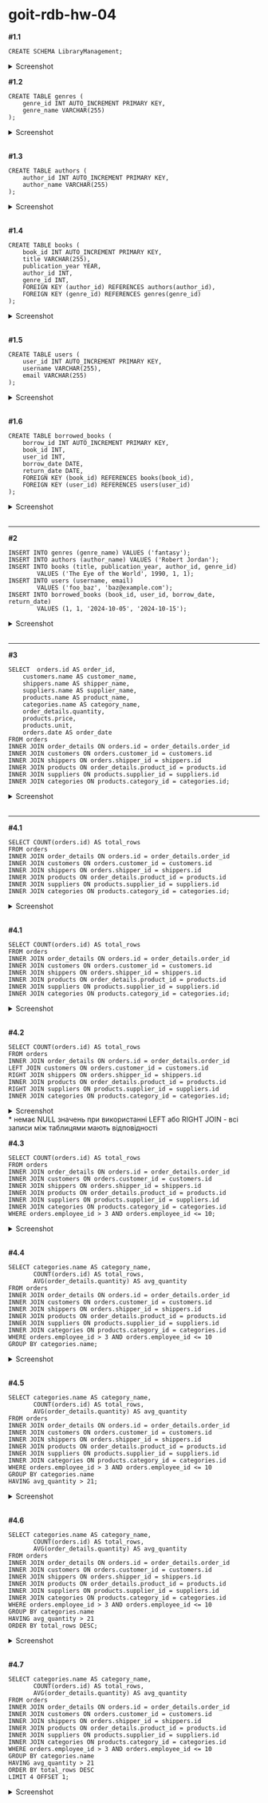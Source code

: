 # goit-rdb-hw-04

**#1.1**

```
CREATE SCHEMA LibraryManagement;
```

<details>
  <summary>Screenshot</summary>

![](./images/p1_1.jpg)

</details>

**#1.2**

```
CREATE TABLE genres (
    genre_id INT AUTO_INCREMENT PRIMARY KEY,
    genre_name VARCHAR(255)
);
```

<details>
  <summary>Screenshot</summary>

![](./images/p1_3.jpg)

</details>
<br/>

**#1.3**

```
CREATE TABLE authors (
    author_id INT AUTO_INCREMENT PRIMARY KEY,
    author_name VARCHAR(255)
);
```

<details>
  <summary>Screenshot</summary>

![](./images/p1_3.jpg)

</details>
<br/>

**#1.4**

```
CREATE TABLE books (
    book_id INT AUTO_INCREMENT PRIMARY KEY,
    title VARCHAR(255),
    publication_year YEAR,
    author_id INT,
    genre_id INT,
    FOREIGN KEY (author_id) REFERENCES authors(author_id),
    FOREIGN KEY (genre_id) REFERENCES genres(genre_id)
);
```

<details>
  <summary>Screenshot</summary>

![](./images/p1_4.jpg)

</details>
<br/>

**#1.5**

```
CREATE TABLE users (
    user_id INT AUTO_INCREMENT PRIMARY KEY,
    username VARCHAR(255),
    email VARCHAR(255)
);
```

<details>
  <summary>Screenshot</summary>

![](./images/p1_5.jpg)

</details>
<br/>

**#1.6**

```
CREATE TABLE borrowed_books (
    borrow_id INT AUTO_INCREMENT PRIMARY KEY,
    book_id INT,
    user_id INT,
    borrow_date DATE,
    return_date DATE,
    FOREIGN KEY (book_id) REFERENCES books(book_id),
    FOREIGN KEY (user_id) REFERENCES users(user_id)
);
```

<details>
  <summary>Screenshot</summary>

![](./images/p1_6.jpg)

</details>
<br/>

---

**#2**

```
INSERT INTO genres (genre_name) VALUES ('fantasy');
INSERT INTO authors (author_name) VALUES ('Robert Jordan');
INSERT INTO books (title, publication_year, author_id, genre_id)
        VALUES ('The Eye of the World', 1990, 1, 1);
INSERT INTO users (username, email)
        VALUES ('foo_baz', 'baz@example.com');
INSERT INTO borrowed_books (book_id, user_id, borrow_date, return_date)
        VALUES (1, 1, '2024-10-05', '2024-10-15');
```

<details>
  <summary>Screenshot</summary>

![](./images/p2.jpg)

</details>
<br/>

---

**#3**

```
SELECT  orders.id AS order_id,
    customers.name AS customer_name,
    shippers.name AS shipper_name,
    suppliers.name AS supplier_name,
    products.name AS product_name,
    categories.name AS category_name,
    order_details.quantity,
    products.price,
    products.unit,
    orders.date AS order_date
FROM orders
INNER JOIN order_details ON orders.id = order_details.order_id
INNER JOIN customers ON orders.customer_id = customers.id
INNER JOIN shippers ON orders.shipper_id = shippers.id
INNER JOIN products ON order_details.product_id = products.id
INNER JOIN suppliers ON products.supplier_id = suppliers.id
INNER JOIN categories ON products.category_id = categories.id;
```

<details>
  <summary>Screenshot</summary>

![](./images/p3_1.jpg)

</details>
<br/>

---

**#4.1**

```
SELECT COUNT(orders.id) AS total_rows
FROM orders
INNER JOIN order_details ON orders.id = order_details.order_id
INNER JOIN customers ON orders.customer_id = customers.id
INNER JOIN shippers ON orders.shipper_id = shippers.id
INNER JOIN products ON order_details.product_id = products.id
INNER JOIN suppliers ON products.supplier_id = suppliers.id
INNER JOIN categories ON products.category_id = categories.id;
```

<details>
  <summary>Screenshot</summary>

![](./images/p4_1.jpg)

</details>
<br/>

**#4.1**

```
SELECT COUNT(orders.id) AS total_rows
FROM orders
INNER JOIN order_details ON orders.id = order_details.order_id
INNER JOIN customers ON orders.customer_id = customers.id
INNER JOIN shippers ON orders.shipper_id = shippers.id
INNER JOIN products ON order_details.product_id = products.id
INNER JOIN suppliers ON products.supplier_id = suppliers.id
INNER JOIN categories ON products.category_id = categories.id;
```

<details>
  <summary>Screenshot</summary>

![](./images/p4_1.jpg)

</details>
<br/>

**#4.2**

```
SELECT COUNT(orders.id) AS total_rows
FROM orders
INNER JOIN order_details ON orders.id = order_details.order_id
LEFT JOIN customers ON orders.customer_id = customers.id
RIGHT JOIN shippers ON orders.shipper_id = shippers.id
INNER JOIN products ON order_details.product_id = products.id
RIGHT JOIN suppliers ON products.supplier_id = suppliers.id
INNER JOIN categories ON products.category_id = categories.id;
```

<details>
  <summary>Screenshot</summary>

![](./images/p4_2.jpg)

</details>
* немає NULL значень при використанні LEFT або RIGHT JOIN
 - всі записи між таблицями мають відповідності
<br/>

**#4.3**

```
SELECT COUNT(orders.id) AS total_rows
FROM orders
INNER JOIN order_details ON orders.id = order_details.order_id
INNER JOIN customers ON orders.customer_id = customers.id
INNER JOIN shippers ON orders.shipper_id = shippers.id
INNER JOIN products ON order_details.product_id = products.id
INNER JOIN suppliers ON products.supplier_id = suppliers.id
INNER JOIN categories ON products.category_id = categories.id
WHERE orders.employee_id > 3 AND orders.employee_id <= 10;
```

<details>
  <summary>Screenshot</summary>

![](./images/p4_3.jpg)

</details>
<br/>

**#4.4**

```
SELECT categories.name AS category_name,
       COUNT(orders.id) AS total_rows,
       AVG(order_details.quantity) AS avg_quantity
FROM orders
INNER JOIN order_details ON orders.id = order_details.order_id
INNER JOIN customers ON orders.customer_id = customers.id
INNER JOIN shippers ON orders.shipper_id = shippers.id
INNER JOIN products ON order_details.product_id = products.id
INNER JOIN suppliers ON products.supplier_id = suppliers.id
INNER JOIN categories ON products.category_id = categories.id
WHERE orders.employee_id > 3 AND orders.employee_id <= 10
GROUP BY categories.name;
```

<details>
  <summary>Screenshot</summary>

![](./images/p4_4.jpg)

</details>
<br/>

**#4.5**

```
SELECT categories.name AS category_name,
       COUNT(orders.id) AS total_rows,
       AVG(order_details.quantity) AS avg_quantity
FROM orders
INNER JOIN order_details ON orders.id = order_details.order_id
INNER JOIN customers ON orders.customer_id = customers.id
INNER JOIN shippers ON orders.shipper_id = shippers.id
INNER JOIN products ON order_details.product_id = products.id
INNER JOIN suppliers ON products.supplier_id = suppliers.id
INNER JOIN categories ON products.category_id = categories.id
WHERE orders.employee_id > 3 AND orders.employee_id <= 10
GROUP BY categories.name
HAVING avg_quantity > 21;
```

<details>
  <summary>Screenshot</summary>

![](./images/p4_5.jpg)

</details>
<br/>

**#4.6**

```
SELECT categories.name AS category_name,
       COUNT(orders.id) AS total_rows,
       AVG(order_details.quantity) AS avg_quantity
FROM orders
INNER JOIN order_details ON orders.id = order_details.order_id
INNER JOIN customers ON orders.customer_id = customers.id
INNER JOIN shippers ON orders.shipper_id = shippers.id
INNER JOIN products ON order_details.product_id = products.id
INNER JOIN suppliers ON products.supplier_id = suppliers.id
INNER JOIN categories ON products.category_id = categories.id
WHERE orders.employee_id > 3 AND orders.employee_id <= 10
GROUP BY categories.name
HAVING avg_quantity > 21
ORDER BY total_rows DESC;
```

<details>
  <summary>Screenshot</summary>

![](./images/p4_6.jpg)

</details>
<br/>

**#4.7**

```
SELECT categories.name AS category_name,
       COUNT(orders.id) AS total_rows,
       AVG(order_details.quantity) AS avg_quantity
FROM orders
INNER JOIN order_details ON orders.id = order_details.order_id
INNER JOIN customers ON orders.customer_id = customers.id
INNER JOIN shippers ON orders.shipper_id = shippers.id
INNER JOIN products ON order_details.product_id = products.id
INNER JOIN suppliers ON products.supplier_id = suppliers.id
INNER JOIN categories ON products.category_id = categories.id
WHERE orders.employee_id > 3 AND orders.employee_id <= 10
GROUP BY categories.name
HAVING avg_quantity > 21
ORDER BY total_rows DESC
LIMIT 4 OFFSET 1;
```

<details>
  <summary>Screenshot</summary>

![](./images/p4_7.jpg)

</details>
<br/>
